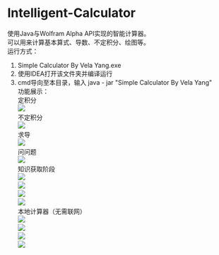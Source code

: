 # Intelligent-Calculator
使用Java与Wolfram Alpha API实现的智能计算器。  
可以用来计算基本算式、导数、不定积分、绘图等。  
运行方式：  
1. Simple Calculator By Vela Yang.exe  
2. 使用IDEA打开该文件夹并编译运行  
3. cmd导向至本目录，输入 java - jar "Simple Calculator By Vela Yang"  
功能展示：  
定积分  
![](功能展示/AlphaMode_1.png)  
不定积分  
![](/功能展示/AlphaMode_2.png)  
求导  
![](/功能展示/AlphaMode_3.png)  
问问题  
![](/功能展示/AlphaMode_4.png)  
知识获取阶段  
![](/功能展示/KnowledgeMode_1.png)  
![](/功能展示/KnowledgeMode_2.png)  
![](/功能展示/KnowledgeMode_3.png)  
![](./功能展示/KnowledgeMode_4.png)  
本地计算器（无需联网）  
![](./功能展示/LocalMode_1.png)  
![](./功能展示/LocalMode_2.png)  
![](./功能展示/LocalMode_3.png)  
![](./功能展示/LocalMode_4.png)  

 
